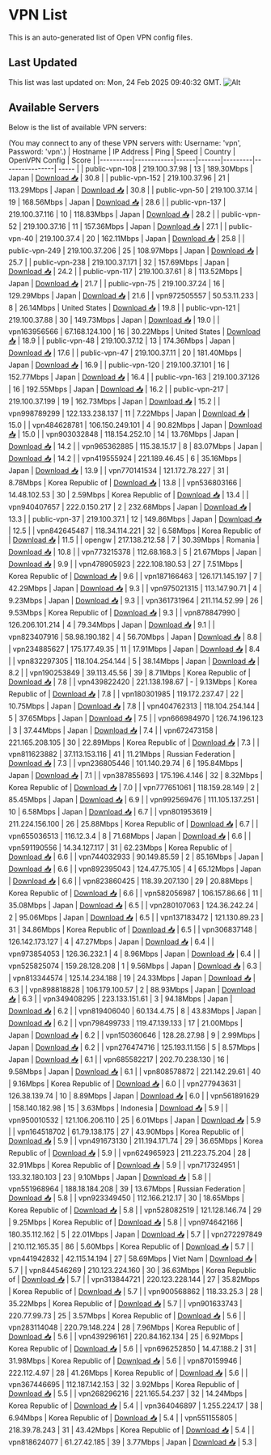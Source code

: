 # VPN List

This is an auto-generated list of Open VPN config files.

## Last Updated

This list was last updated on: Mon, 24 Feb 2025 09:40:32 GMT.
![Alt](https://repobeats.axiom.co/api/embed/186b98318ef1479477931607c1ad7d823f12451f.svg "Repobeats analytics image")

## Available Servers

Below is the list of available VPN servers:

(You may connect to any of these VPN servers with: Username: 'vpn', Password: 'vpn'.)
| Hostname | IP Address | Ping | Speed | Country | OpenVPN Config | Score |
|----------|------------|------|-------|---------|----------------| ----- |
| public-vpn-108 | 219.100.37.98 | 13 | 189.30Mbps | Japan | [Download 📥](./configs/server_0_JP.ovpn) | 30.8 |
| public-vpn-152 | 219.100.37.96 | 21 | 113.29Mbps | Japan | [Download 📥](./configs/server_1_JP.ovpn) | 30.8 |
| public-vpn-50 | 219.100.37.14 | 19 | 168.56Mbps | Japan | [Download 📥](./configs/server_2_JP.ovpn) | 28.6 |
| public-vpn-137 | 219.100.37.116 | 10 | 118.83Mbps | Japan | [Download 📥](./configs/server_3_JP.ovpn) | 28.2 |
| public-vpn-52 | 219.100.37.16 | 11 | 157.36Mbps | Japan | [Download 📥](./configs/server_4_JP.ovpn) | 27.1 |
| public-vpn-40 | 219.100.37.4 | 20 | 162.11Mbps | Japan | [Download 📥](./configs/server_5_JP.ovpn) | 25.8 |
| public-vpn-249 | 219.100.37.206 | 25 | 108.97Mbps | Japan | [Download 📥](./configs/server_6_JP.ovpn) | 25.7 |
| public-vpn-238 | 219.100.37.171 | 32 | 157.69Mbps | Japan | [Download 📥](./configs/server_7_JP.ovpn) | 24.2 |
| public-vpn-117 | 219.100.37.61 | 8 | 113.52Mbps | Japan | [Download 📥](./configs/server_8_JP.ovpn) | 21.7 |
| public-vpn-75 | 219.100.37.24 | 16 | 129.29Mbps | Japan | [Download 📥](./configs/server_9_JP.ovpn) | 21.6 |
| vpn972505557 | 50.53.11.233 | 8 | 26.14Mbps | United States | [Download 📥](./configs/server_10_US.ovpn) | 19.8 |
| public-vpn-121 | 219.100.37.88 | 30 | 149.73Mbps | Japan | [Download 📥](./configs/server_11_JP.ovpn) | 19.0 |
| vpn163956566 | 67.168.124.100 | 16 | 30.22Mbps | United States | [Download 📥](./configs/server_12_US.ovpn) | 18.9 |
| public-vpn-48 | 219.100.37.12 | 13 | 174.36Mbps | Japan | [Download 📥](./configs/server_13_JP.ovpn) | 17.6 |
| public-vpn-47 | 219.100.37.11 | 20 | 181.40Mbps | Japan | [Download 📥](./configs/server_14_JP.ovpn) | 16.9 |
| public-vpn-120 | 219.100.37.101 | 16 | 152.77Mbps | Japan | [Download 📥](./configs/server_15_JP.ovpn) | 16.4 |
| public-vpn-163 | 219.100.37.126 | 16 | 192.55Mbps | Japan | [Download 📥](./configs/server_16_JP.ovpn) | 16.2 |
| public-vpn-217 | 219.100.37.199 | 19 | 162.73Mbps | Japan | [Download 📥](./configs/server_17_JP.ovpn) | 15.2 |
| vpn998789299 | 122.133.238.137 | 11 | 7.22Mbps | Japan | [Download 📥](./configs/server_18_JP.ovpn) | 15.0 |
| vpn484628781 | 106.150.249.101 | 4 | 90.82Mbps | Japan | [Download 📥](./configs/server_19_JP.ovpn) | 15.0 |
| vpn903032848 | 118.154.252.10 | 14 | 13.76Mbps | Japan | [Download 📥](./configs/server_20_JP.ovpn) | 14.2 |
| vpn965362885 | 115.38.15.17 | 8 | 83.07Mbps | Japan | [Download 📥](./configs/server_21_JP.ovpn) | 14.2 |
| vpn419555924 | 221.189.46.45 | 6 | 35.16Mbps | Japan | [Download 📥](./configs/server_22_JP.ovpn) | 13.9 |
| vpn770141534 | 121.172.78.227 | 31 | 8.78Mbps | Korea Republic of | [Download 📥](./configs/server_23_KR.ovpn) | 13.8 |
| vpn536803166 | 14.48.102.53 | 30 | 2.59Mbps | Korea Republic of | [Download 📥](./configs/server_24_KR.ovpn) | 13.4 |
| vpn940407657 | 222.0.150.217 | 2 | 232.68Mbps | Japan | [Download 📥](./configs/server_25_JP.ovpn) | 13.3 |
| public-vpn-37 | 219.100.37.1 | 12 | 149.86Mbps | Japan | [Download 📥](./configs/server_26_JP.ovpn) | 12.5 |
| vpn842645487 | 118.34.114.221 | 32 | 6.58Mbps | Korea Republic of | [Download 📥](./configs/server_27_KR.ovpn) | 11.5 |
| opengw | 217.138.212.58 | 7 | 30.39Mbps | Romania | [Download 📥](./configs/server_28_RO.ovpn) | 10.8 |
| vpn773215378 | 112.68.168.3 | 5 | 21.67Mbps | Japan | [Download 📥](./configs/server_29_JP.ovpn) | 9.9 |
| vpn478905923 | 222.108.180.53 | 27 | 7.51Mbps | Korea Republic of | [Download 📥](./configs/server_30_KR.ovpn) | 9.6 |
| vpn187166463 | 126.171.145.197 | 7 | 42.29Mbps | Japan | [Download 📥](./configs/server_31_JP.ovpn) | 9.3 |
| vpn975021315 | 113.147.90.71 | 4 | 9.23Mbps | Japan | [Download 📥](./configs/server_32_JP.ovpn) | 9.3 |
| vpn361731964 | 211.114.52.99 | 26 | 9.53Mbps | Korea Republic of | [Download 📥](./configs/server_33_KR.ovpn) | 9.3 |
| vpn878847990 | 126.206.101.214 | 4 | 79.34Mbps | Japan | [Download 📥](./configs/server_34_JP.ovpn) | 9.1 |
| vpn823407916 | 58.98.190.182 | 4 | 56.70Mbps | Japan | [Download 📥](./configs/server_35_JP.ovpn) | 8.8 |
| vpn234885627 | 175.177.49.35 | 11 | 17.91Mbps | Japan | [Download 📥](./configs/server_36_JP.ovpn) | 8.4 |
| vpn832297305 | 118.104.254.144 | 5 | 38.14Mbps | Japan | [Download 📥](./configs/server_37_JP.ovpn) | 8.2 |
| vpn190253849 | 39.113.45.56 | 39 | 8.71Mbps | Korea Republic of | [Download 📥](./configs/server_38_KR.ovpn) | 7.8 |
| vpn439822420 | 221.138.198.67 | - | 9.13Mbps | Korea Republic of | [Download 📥](./configs/server_39_KR.ovpn) | 7.8 |
| vpn180301985 | 119.172.237.47 | 22 | 10.75Mbps | Japan | [Download 📥](./configs/server_40_JP.ovpn) | 7.8 |
| vpn404762313 | 118.104.254.144 | 5 | 37.65Mbps | Japan | [Download 📥](./configs/server_41_JP.ovpn) | 7.5 |
| vpn666984970 | 126.74.196.123 | 3 | 37.44Mbps | Japan | [Download 📥](./configs/server_42_JP.ovpn) | 7.4 |
| vpn672473158 | 221.165.208.105 | 30 | 22.89Mbps | Korea Republic of | [Download 📥](./configs/server_43_KR.ovpn) | 7.3 |
| vpn811623882 | 37.113.153.116 | 41 | 11.21Mbps | Russian Federation | [Download 📥](./configs/server_44_RU.ovpn) | 7.3 |
| vpn236805446 | 101.140.29.74 | 6 | 195.84Mbps | Japan | [Download 📥](./configs/server_45_JP.ovpn) | 7.1 |
| vpn387855693 | 175.196.4.146 | 32 | 8.32Mbps | Korea Republic of | [Download 📥](./configs/server_46_KR.ovpn) | 7.0 |
| vpn777651061 | 118.159.28.149 | 2 | 85.45Mbps | Japan | [Download 📥](./configs/server_47_JP.ovpn) | 6.9 |
| vpn992569476 | 111.105.137.251 | 10 | 6.58Mbps | Japan | [Download 📥](./configs/server_48_JP.ovpn) | 6.7 |
| vpn801953619 | 211.224.156.100 | 26 | 25.88Mbps | Korea Republic of | [Download 📥](./configs/server_49_KR.ovpn) | 6.7 |
| vpn655036513 | 116.12.3.4 | 8 | 71.68Mbps | Japan | [Download 📥](./configs/server_50_JP.ovpn) | 6.6 |
| vpn591190556 | 14.34.127.117 | 31 | 62.23Mbps | Korea Republic of | [Download 📥](./configs/server_51_KR.ovpn) | 6.6 |
| vpn744032933 | 90.149.85.59 | 2 | 85.16Mbps | Japan | [Download 📥](./configs/server_52_JP.ovpn) | 6.6 |
| vpn892395043 | 124.47.75.105 | 4 | 65.12Mbps | Japan | [Download 📥](./configs/server_53_JP.ovpn) | 6.6 |
| vpn823860425 | 118.39.207.130 | 29 | 20.88Mbps | Korea Republic of | [Download 📥](./configs/server_54_KR.ovpn) | 6.6 |
| vpn582056987 | 106.157.86.66 | 11 | 35.08Mbps | Japan | [Download 📥](./configs/server_55_JP.ovpn) | 6.5 |
| vpn280107063 | 124.36.242.24 | 2 | 95.06Mbps | Japan | [Download 📥](./configs/server_56_JP.ovpn) | 6.5 |
| vpn137183472 | 121.130.89.23 | 31 | 34.86Mbps | Korea Republic of | [Download 📥](./configs/server_57_KR.ovpn) | 6.5 |
| vpn306837148 | 126.142.173.127 | 4 | 47.27Mbps | Japan | [Download 📥](./configs/server_58_JP.ovpn) | 6.4 |
| vpn973854053 | 126.36.232.1 | 4 | 8.96Mbps | Japan | [Download 📥](./configs/server_59_JP.ovpn) | 6.4 |
| vpn525825074 | 159.28.128.208 | 1 | 9.56Mbps | Japan | [Download 📥](./configs/server_60_JP.ovpn) | 6.3 |
| vpn813344574 | 125.14.234.188 | 19 | 24.33Mbps | Japan | [Download 📥](./configs/server_61_JP.ovpn) | 6.3 |
| vpn898818828 | 106.179.100.57 | 2 | 88.93Mbps | Japan | [Download 📥](./configs/server_62_JP.ovpn) | 6.3 |
| vpn349408295 | 223.133.151.61 | 3 | 94.18Mbps | Japan | [Download 📥](./configs/server_63_JP.ovpn) | 6.2 |
| vpn819406040 | 60.134.4.75 | 8 | 43.83Mbps | Japan | [Download 📥](./configs/server_64_JP.ovpn) | 6.2 |
| vpn798499733 | 119.47.139.133 | 17 | 21.00Mbps | Japan | [Download 📥](./configs/server_65_JP.ovpn) | 6.2 |
| vpn150360646 | 128.28.27.98 | 9 | 2.99Mbps | Japan | [Download 📥](./configs/server_66_JP.ovpn) | 6.2 |
| vpn276474716 | 125.193.11.156 | 5 | 8.57Mbps | Japan | [Download 📥](./configs/server_67_JP.ovpn) | 6.1 |
| vpn685582217 | 202.70.238.130 | 16 | 9.58Mbps | Japan | [Download 📥](./configs/server_68_JP.ovpn) | 6.1 |
| vpn808578872 | 221.142.29.61 | 40 | 9.16Mbps | Korea Republic of | [Download 📥](./configs/server_69_KR.ovpn) | 6.0 |
| vpn277943631 | 126.38.139.74 | 10 | 8.89Mbps | Japan | [Download 📥](./configs/server_70_JP.ovpn) | 6.0 |
| vpn561891629 | 158.140.182.98 | 15 | 3.63Mbps | Indonesia | [Download 📥](./configs/server_71_ID.ovpn) | 5.9 |
| vpn950010532 | 121.106.206.110 | 25 | 6.01Mbps | Japan | [Download 📥](./configs/server_72_JP.ovpn) | 5.9 |
| vpn164518702 | 61.79.138.175 | 27 | 43.90Mbps | Korea Republic of | [Download 📥](./configs/server_73_KR.ovpn) | 5.9 |
| vpn491673130 | 211.194.171.74 | 29 | 36.65Mbps | Korea Republic of | [Download 📥](./configs/server_74_KR.ovpn) | 5.9 |
| vpn624965923 | 211.223.75.204 | 28 | 32.91Mbps | Korea Republic of | [Download 📥](./configs/server_75_KR.ovpn) | 5.9 |
| vpn717324951 | 133.32.180.103 | 23 | 9.10Mbps | Japan | [Download 📥](./configs/server_76_JP.ovpn) | 5.8 |
| vpn551968964 | 188.18.184.208 | 39 | 13.67Mbps | Russian Federation | [Download 📥](./configs/server_77_RU.ovpn) | 5.8 |
| vpn923349450 | 112.166.212.17 | 30 | 18.65Mbps | Korea Republic of | [Download 📥](./configs/server_78_KR.ovpn) | 5.8 |
| vpn528082519 | 121.128.146.74 | 29 | 9.25Mbps | Korea Republic of | [Download 📥](./configs/server_79_KR.ovpn) | 5.8 |
| vpn974642166 | 180.35.112.162 | 5 | 22.01Mbps | Japan | [Download 📥](./configs/server_80_JP.ovpn) | 5.7 |
| vpn272297849 | 210.112.165.35 | 86 | 5.60Mbps | Korea Republic of | [Download 📥](./configs/server_81_KR.ovpn) | 5.7 |
| vpn441942832 | 42.115.14.194 | 27 | 58.69Mbps | Viet Nam | [Download 📥](./configs/server_82_VN.ovpn) | 5.7 |
| vpn844546269 | 210.123.224.160 | 30 | 36.63Mbps | Korea Republic of | [Download 📥](./configs/server_83_KR.ovpn) | 5.7 |
| vpn313844721 | 220.123.228.144 | 27 | 35.82Mbps | Korea Republic of | [Download 📥](./configs/server_84_KR.ovpn) | 5.7 |
| vpn900568862 | 118.33.25.3 | 28 | 35.22Mbps | Korea Republic of | [Download 📥](./configs/server_85_KR.ovpn) | 5.7 |
| vpn901633743 | 220.77.99.73 | 25 | 3.57Mbps | Korea Republic of | [Download 📥](./configs/server_86_KR.ovpn) | 5.6 |
| vpn283114048 | 220.79.148.224 | 28 | 7.96Mbps | Korea Republic of | [Download 📥](./configs/server_87_KR.ovpn) | 5.6 |
| vpn439296161 | 220.84.162.134 | 25 | 6.92Mbps | Korea Republic of | [Download 📥](./configs/server_88_KR.ovpn) | 5.6 |
| vpn696252850 | 14.47.188.2 | 31 | 31.98Mbps | Korea Republic of | [Download 📥](./configs/server_89_KR.ovpn) | 5.6 |
| vpn870159946 | 222.112.4.97 | 28 | 41.26Mbps | Korea Republic of | [Download 📥](./configs/server_90_KR.ovpn) | 5.6 |
| vpn367446695 | 112.187.142.153 | 32 | 3.92Mbps | Korea Republic of | [Download 📥](./configs/server_91_KR.ovpn) | 5.5 |
| vpn268296216 | 221.165.54.237 | 32 | 14.24Mbps | Korea Republic of | [Download 📥](./configs/server_92_KR.ovpn) | 5.4 |
| vpn364046897 | 1.255.224.17 | 38 | 6.94Mbps | Korea Republic of | [Download 📥](./configs/server_93_KR.ovpn) | 5.4 |
| vpn551155805 | 218.39.78.243 | 31 | 43.42Mbps | Korea Republic of | [Download 📥](./configs/server_94_KR.ovpn) | 5.4 |
| vpn818624077 | 61.27.42.185 | 39 | 3.77Mbps | Japan | [Download 📥](./configs/server_95_JP.ovpn) | 5.3 |

